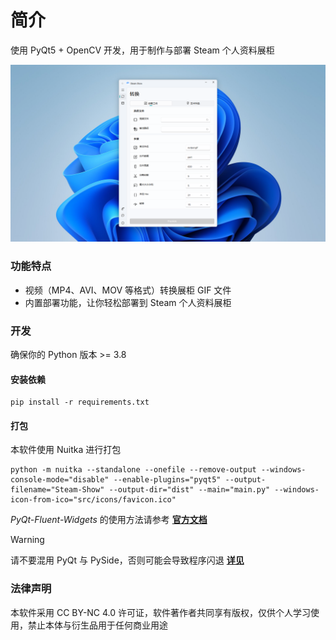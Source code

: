 # 简介

使用 PyQt5 + OpenCV 开发，用于制作与部署 Steam 个人资料展柜

<img src="screenshot.png" alt="软件截图">

### 功能特点

-   视频（MP4、AVI、MOV 等格式）转换展柜 GIF 文件
-   内置部署功能，让你轻松部署到 Steam 个人资料展柜

### 开发

确保你的 Python 版本 >= 3.8

#### 安装依赖

```
pip install -r requirements.txt
```

#### 打包

本软件使用 Nuitka 进行打包

```
python -m nuitka --standalone --onefile --remove-output --windows-console-mode="disable" --enable-plugins="pyqt5" --output-filename="Steam-Show" --output-dir="dist" --main="main.py" --windows-icon-from-ico="src/icons/favicon.ico"
```

_PyQt-Fluent-Widgets_ 的使用方法请参考 **[官方文档](https://qfluentwidgets.com/zh/pages/about)**

> [!WARNING]
> 请不要混用 PyQt 与 PySide，否则可能会导致程序闪退 **[详见](https://qfluentwidgets.com/zh/pages/install)**

### 法律声明

本软件采用 CC BY-NC 4.0 许可证，软件著作者共同享有版权，仅供个人学习使用，禁止本体与衍生品用于任何商业用途
